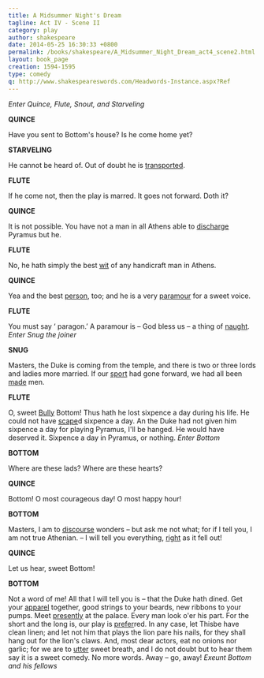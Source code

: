 ```yaml
---
title: A Midsummer Night's Dream
tagline: Act IV - Scene II
category: play
author: shakespeare
date: 2014-05-25 16:30:33 +0800
permalink: /books/shakespeare/A_Midsummer_Night_Dream_act4_scene2.html
layout: book_page
creation: 1594-1595
type: comedy
q: http://www.shakespeareswords.com/Headwords-Instance.aspx?Ref
---
```


_Enter Quince, Flute, Snout, and Starveling_

**QUINCE**

Have you sent to Bottom's house? Is he come
home yet?



**STARVELING**

He cannot be heard of. Out of doubt he is
[transported][1].

[1]: {{page.q}}=5729 "transported (adj.):  carried off, taken away"


**FLUTE**

If he come not, then the play is marred. It goes not
forward. Doth it?



**QUINCE**

It is not possible. You have not a man in all
Athens able to [discharge][2] Pyramus but he.

[2]: {{page.q}}=8712 "discharge (v.) 2:  play, perform, execute"


**FLUTE**

No, he hath simply the best [wit][3] of any handicraft
man in Athens.

[3]: {{page.q}}=7583 "wit (n.) 1:  intelligence, wisdom, good sense, mental ability"


**QUINCE**

Yea and the best [person][4], too; and he is a very
[paramour][5] for a sweet voice.

[4]: {{page.q}}=12552 "person (n.) 1:  fine figure, personality"
[5]: {{page.q}}=12714 "paramour (n.) 2:  malapropism for ‘paragon’"


**FLUTE**

You must say ‘ paragon.’ A paramour is – God bless
us – a thing of [naught][6].
_Enter Snug the joiner_

[6]: {{page.q}}=11460 "naught, nought (n.) 2:  wickedness, immorality, sinfulness"


**SNUG**

Masters, the Duke is coming from the temple, and
there is two or three lords and ladies more married. If
our [sport][8] had gone forward, we had all been [made][7] men.

[7]: {{page.q}}=10718 "made (adj.) 2:  with success assured, with fortune made"
[8]: {{page.q}}=14044 "sport (n.) 1:  recreation, amusement, entertainment"


**FLUTE**

O, sweet [Bully][9] Bottom! Thus hath he lost sixpence
a day during his life. He could not have [scape][10]d sixpence
a day. An the Duke had not given him sixpence a day for
playing Pyramus, I'll be hanged. He would have deserved
it. Sixpence a day in Pyramus, or nothing.
_Enter Bottom_

[9]: {{page.q}}=2016 "bully (n./adj.):  [especially as a warm form of address] fine fellow, good friend"
[10]: {{page.q}}=14263 "scape, 'scape (v.):  escape, avoid"


**BOTTOM**

Where are these lads? Where are these hearts?



**QUINCE**

Bottom! O most courageous day! O most happy
hour!



**BOTTOM**

Masters, I am to [discourse][11] wonders – but ask
me not what; for if I tell you, I am not true Athenian. – I
will tell you everything, [right][12] as it fell out!

[11]: {{page.q}}=8780 "discourse (v.) 2:  relate, talk about, recount"
[12]: {{page.q}}=17088 "right (adv.) 2:  just, precisely"


**QUINCE**

Let us hear, sweet Bottom!



**BOTTOM**

Not a word of me! All that I will tell you is – that
the Duke hath dined. Get your [apparel][13] together, good
strings to your beards, new ribbons to your pumps.
Meet [presently][14] at the palace. Every man look o'er his
part. For the short and the long is, our play is [prefer][15]red.
In any case, let Thisbe have clean linen; and let not him
that plays the lion pare his nails, for they shall hang out
for the lion's claws. And, most dear actors, eat no onions
nor garlic; for we are to [utter][16] sweet breath, and I do
not doubt but to hear them say it is a sweet comedy. No
more words. Away – go, away!
_Exeunt Bottom and his fellows_

[13]: {{page.q}}=37 "apparel (n.):  clothes, clothing, dress"
[14]: {{page.q}}=12248 "presently (adv.) 1:  immediately, instantly, at once"
[15]: {{page.q}}=12338 "prefer (v.) 1:  promote, advance, recommend"
[16]: {{page.q}}=7166 "utter (v.) 1:  emit, exhale, discharge"
